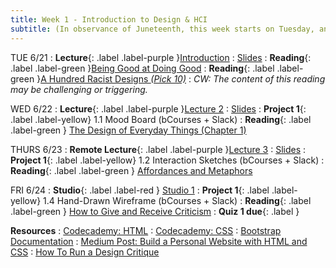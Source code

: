 ```yaml
---
title: Week 1 - Introduction to Design & HCI 
subtitle: (In observance of Juneteenth, this week starts on Tuesday, and Studio class will occur on Friday instead of Monday.)
---
```


TUE 6/21
: **Lecture**{: .label .label-purple }[Introduction](#)
  : [Slides](#)
: **Reading**{: .label .label-green }[Being Good at Doing Good](https://storage.googleapis.com/pub-tools-public-publication-data/pdf/45295.pdf)
: **<bold>Reading</bold>**{: .label .label-green }[<normal>A Hundred Racist Designs </normal>_(Pick 10)_](https://otlhogilegordon.medium.com/a-hundred-racist-designs-ff713cd5aa42)
  : _CW: The content of this reading may be challenging or triggering._

WED 6/22
: **Lecture**{: .label .label-purple }[Lecture 2](#)
  : [Slides](#)
: **Project 1**{: .label .label-yellow} 1.1 Mood Board (bCourses + Slack)
: **Reading**{: .label .label-green } [The Design of Everyday Things (Chapter 1)](https://drive.google.com/file/d/1UhJckNhGz-R50ztGZC8z9W32tIlGGP8B/view?usp=sharing)



THURS 6/23
: **Remote Lecture**{: .label .label-purple }[Lecture 3](#)
   : [Slides](#)
: **Project 1**{: .label .label-yellow} 1.2 Interaction Sketches (bCourses + Slack)
: **Reading**{: .label .label-green } [Affordances and Metaphors](https://www.joelonsoftware.com/2000/04/18/affordances-and-metaphors/)



FRI 6/24
: **Studio**{: .label .label-red } [Studio 1](#)
: **Project 1**{: .label .label-yellow} 1.4 Hand-Drawn Wireframe (bCourses + Slack)
: **Reading**{: .label .label-green } [How to Give and Receive Criticism](https://scottberkun.com/essays/35-how-to-give-and-receive-criticism/)
: **Quiz 1 due**{: .label }


**Resources**
: [Codecademy: HTML](https://www.codecademy.com/learn/learn-html)
: [Codecademy: CSS](https://www.codecademy.com/learn/learn-css)
: [Bootstrap Documentation](https://getbootstrap.com/docs/4.1/getting-started/introduction/)
: [Medium Post: Build a Personal Website with HTML and CSS](https://medium.com/@ianjsikes/build-a-personal-website-with-html-and-css-part-1-3013fb5dacd4)
: [How To Run a Design Critique](https://scottberkun.com/essays/23-how-to-run-a-design-critique/)


